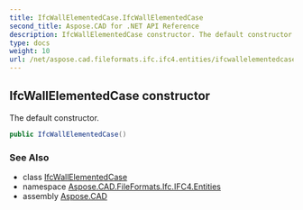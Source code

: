 ```yaml
---
title: IfcWallElementedCase.IfcWallElementedCase
second_title: Aspose.CAD for .NET API Reference
description: IfcWallElementedCase constructor. The default constructor
type: docs
weight: 10
url: /net/aspose.cad.fileformats.ifc.ifc4.entities/ifcwallelementedcase/ifcwallelementedcase/
---
```

## IfcWallElementedCase constructor

The default constructor.

```csharp
public IfcWallElementedCase()
```

### See Also

* class [IfcWallElementedCase](../)
* namespace [Aspose.CAD.FileFormats.Ifc.IFC4.Entities](../../ifcwallelementedcase/)
* assembly [Aspose.CAD](../../../)


